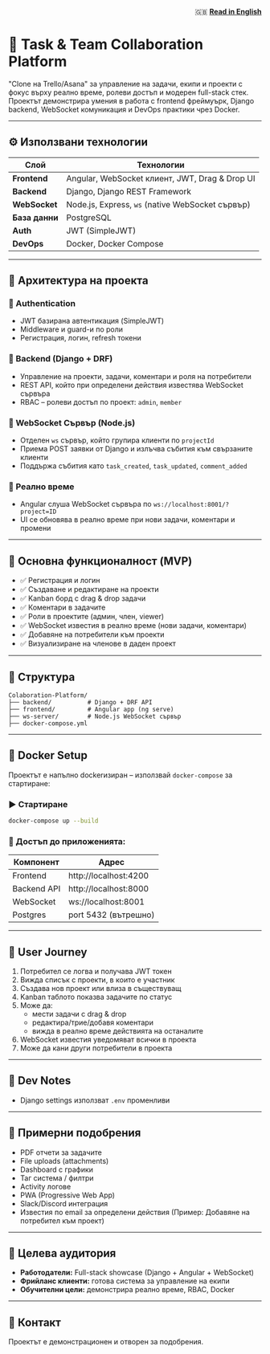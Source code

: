 <p align="right">
🇬🇧 <a href="README.md"><strong>Read in English</strong></a>
</p>

# 🧩 Task & Team Collaboration Platform

"Clone на Trello/Asana" за управление на задачи, екипи и проекти с фокус върху реално време, ролеви достъп и модерен full-stack стек. Проектът демонстрира умения в работа с frontend фреймуърк, Django backend, WebSocket комуникация и DevOps практики чрез Docker.

---

## ⚙️ Използвани технологии

| Слой             | Технологии                                           |
|------------------|------------------------------------------------------|
| **Frontend**     | Angular, WebSocket клиент, JWT, Drag & Drop UI       |
| **Backend**      | Django, Django REST Framework                        |
| **WebSocket**    | Node.js, Express, `ws` (native WebSocket сървър)     |
| **База данни**   | PostgreSQL                                           |
| **Auth**         | JWT (SimpleJWT)                                      |
| **DevOps**       | Docker, Docker Compose                               |

---

## 🧱 Архитектура на проекта

### 🔐 Authentication
- JWT базирана автентикация (SimpleJWT)
- Middleware и guard-и по роли
- Регистрация, логин, refresh токени

### 📁 Backend (Django + DRF)
- Управление на проекти, задачи, коментари и роля на потребители
- REST API, който при определени действия известява WebSocket сървъра
- RBAC – ролеви достъп по проект: `admin`, `member`

### 📡 WebSocket Сървър (Node.js)
- Отделен `ws` сървър, който групира клиенти по `projectId`
- Приема POST заявки от Django и излъчва събития към свързаните клиенти
- Поддържа събития като `task_created`, `task_updated`, `comment_added`

### 💬 Реално време
- Angular слуша WebSocket сървъра по `ws://localhost:8001/?project=ID`
- UI се обновява в реално време при нови задачи, коментари и промени

---

## 🔄 Основна функционалност (MVP)

- ✅ Регистрация и логин
- ✅ Създаване и редактиране на проекти
- ✅ Kanban борд с drag & drop задачи
- ✅ Коментари в задачите
- ✅ Роли в проектите (админ, член, viewer)
- ✅ WebSocket известия в реално време (нови задачи, коментари)
- ✅ Добавяне на потребители към проекти
- ✅ Визуализиране на членове в даден проект

---

## 📂 Структура

```
Colaboration-Platform/
├── backend/          # Django + DRF API
├── frontend/         # Angular app (ng serve)
├── ws-server/        # Node.js WebSocket сървър
├── docker-compose.yml
```

---

## 🐳 Docker Setup

Проектът е напълно dockerизиран – използвай `docker-compose` за стартиране:

### ▶️ Стартиране

```bash
docker-compose up --build
```

### 🧪 Достъп до приложенията:

| Компонент   | Адрес                 |
|-------------|------------------------|
| Frontend    | http://localhost:4200  |
| Backend API | http://localhost:8000  |
| WebSocket   | ws://localhost:8001    |
| Postgres    | port 5432 (вътрешно)   |

---

## 🧪 User Journey

1. Потребител се логва и получава JWT токен
2. Вижда списък с проекти, в които е участник
3. Създава нов проект или влиза в съществуващ
4. Kanban таблото показва задачите по статус
5. Може да:
   - мести задачи с drag & drop
   - редактира/трие/добавя коментари
   - вижда в реално време действията на останалите
6. WebSocket известия уведомяват всички в проекта
7. Може да кани други потребители в проекта

---

## 📎 Dev Notes

- Django settings използват `.env` променливи

---

## 🧪 Примерни подобрения

- PDF отчети за задачите
- File uploads (attachments)
- Dashboard с графики
- Таг система / филтри
- Activity логове
- PWA (Progressive Web App)
- Slack/Discord интеграция
- Известия по email за определени действия (Пример: Добавяне на потребител към проект)

---

## 🎯 Целева аудитория

- **Работодатели:** Full-stack showcase (Django + Angular + WebSocket)
- **Фрийланс клиенти:** готова система за управление на екипи
- **Обучителни цели:** демонстрира реално време, RBAC, Docker

---

## 🧩 Контакт

Проектът е демонстрационен и отворен за подобрения.


